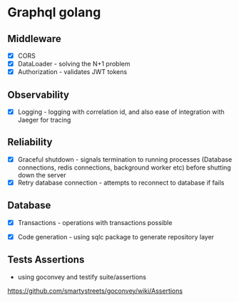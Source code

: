 # Graphql golang

## Middleware
- [x] CORS
- [x] DataLoader - solving the N+1 problem
- [x] Authorization - validates JWT tokens

## Observability
- [x] Logging - logging with correlation id, and also ease of integration with Jaeger for tracing

## Reliability
- [x] Graceful shutdown - signals termination to running processes (Database connections, redis connections, background worker etc) before shutting down the server
- [x] Retry database connection - attempts to reconnect to database if fails

## Database
- [x] Transactions - operations with transactions possible
- [x] Code generation - using sqlc package to generate repository layer


## Tests Assertions
- using goconvey and testify suite/assertions

https://github.com/smartystreets/goconvey/wiki/Assertions
